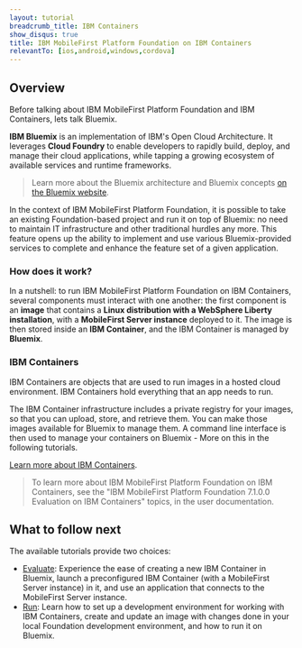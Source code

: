 ```yaml
---
layout: tutorial
breadcrumb_title: IBM Containers
show_disqus: true
title: IBM MobileFirst Platform Foundation on IBM Containers
relevantTo: [ios,android,windows,cordova]
---
```

## Overview
Before talking about IBM MobileFirst Platform Foundation and IBM Containers, lets talk Bluemix.

**IBM Bluemix** is an implementation of IBM's Open Cloud Architecture. It leverages **Cloud Foundry** to enable developers to rapidly build, deploy, and manage their cloud applications, while tapping a growing ecosystem of available services and runtime frameworks.

> Learn more about the Bluemix architecture and Bluemix concepts [on the Bluemix website](https://www.ng.bluemix.net/docs/overview/overview.html).

In the context of IBM MobileFirst Platform Foundation, it is possible to take an existing Foundation-based project and run it on top of Bluemix: no need to maintain IT infrastructure and other traditional hurdles any more. This feature opens up the ability to implement and use various Bluemix-provided services to complete and enhance the feature set of a given application.

### How does it work?
In a nutshell: to run IBM MobileFirst Platform Foundation on IBM Containers, several components must interact with one another: the first component is an **image** that contains a **Linux distribution with a WebSphere Liberty installation**, with a **MobileFirst Server instance** deployed to it. The image is then stored inside an **IBM Container**, and the IBM Container is managed by **Bluemix**.

### IBM Containers
IBM Containers are objects that are used to run images in a hosted cloud environment. IBM Containers hold everything that an app needs to run.

The IBM Container infrastructure includes a private registry for your images, so that you can upload, store, and retrieve them. You can make those images available for Bluemix to manage them. A command line interface is then used to manage your containers on Bluemix - More on this in the following tutorials.

[Learn more about IBM Containers](https://www.ng.bluemix.net/docs/containers/container_index.html).

> To learn more about IBM MobileFirst Platform Foundation on IBM Containers, see the "IBM MobileFirst Platform Foundation 7.1.0.0 Evaluation on IBM Containers" topics, in the user documentation.

## What to follow next
The available tutorials provide two choices:

* [Evaluate](evaluate/): Experience the ease of creating a new IBM Container in Bluemix, launch a preconfigured IBM Container (with a MobileFirst Server instance) in it, and use an application that connects to the MobileFirst Server instance.
* [Run](run/): Learn how to set up a development environment for working with IBM Containers, create and update an image with changes done in your local Foundation development environment, and how to run it on Bluemix.
